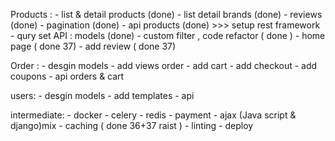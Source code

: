Products :
    - list & detail products (done)
    - list detail brands (done)
    - reviews (done)
    - pagination (done)
    - api products (done) >>> setup rest framework
    - qury set API : models (done)
    - custom filter , code refactor ( done )
    - home page ( done 37)
    - add review ( done 37)

Order :
    - desgin models
    - add views order
    - add cart
    - add checkout
    - add coupons
    - api orders & cart

users:
    - desgin models
    - add templates
    - api

intermediate:
    - docker
    - celery
    - redis
    - payment
    - ajax (Java script & django)mix
    - caching ( done 36+37 raist )
    - linting
    - deploy
